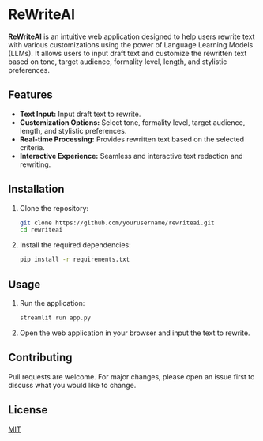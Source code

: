 # ReWriteAI

**ReWriteAI** is an intuitive web application designed to help users rewrite text with various customizations using the power of Language Learning Models (LLMs). It allows users to input draft text and customize the rewritten text based on tone, target audience, formality level, length, and stylistic preferences.

## Features
- **Text Input:** Input draft text to rewrite.
- **Customization Options:** Select tone, formality level, target audience, length, and stylistic preferences.
- **Real-time Processing:** Provides rewritten text based on the selected criteria.
- **Interactive Experience:** Seamless and interactive text redaction and rewriting.

## Installation
1. Clone the repository:
    ```sh
    git clone https://github.com/yourusername/rewriteai.git
    cd rewriteai
    ```
2. Install the required dependencies:
    ```sh
    pip install -r requirements.txt
    ```

## Usage
1. Run the application:
    ```sh
    streamlit run app.py
    ```
2. Open the web application in your browser and input the text to rewrite.

## Contributing
Pull requests are welcome. For major changes, please open an issue first to discuss what you would like to change.

## License
[MIT](https://choosealicense.com/licenses/mit/)
